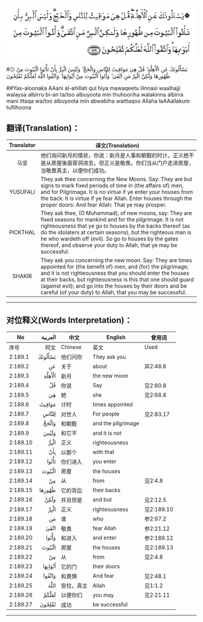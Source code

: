 ![002:189](images/002_189.gif)

#۞ يَسْأَلُونَكَ عَنِ الْأَهِلَّةِ ۖ قُلْ هِيَ مَوَاقِيتُ لِلنَّاسِ وَالْحَجِّ ۗ وَلَيْسَ الْبِرُّ بِأَنْ تَأْتُوا الْبُيُوتَ مِنْ ظُهُورِهَا وَلَٰكِنَّ الْبِرَّ مَنِ اتَّقَىٰ ۗ وَأْتُوا الْبُيُوتَ مِنْ أَبْوَابِهَا ۚ وَاتَّقُوا اللَّهَ لَعَلَّكُمْ تُفْلِحُونَ 

##Yas-aloonaka AAani al-ahillati qul hiya mawaqeetu lilnnasi waalhajji walaysa albirru bi-an ta/too albuyoota min thuhooriha walakinna albirra mani ittaqa wa/too albuyoota min abwabiha waittaqoo Allaha laAAallakum tuflihoona 

## 翻译(Translation)：

| Translator | 译文(Translation)                                            |
| :--------: | ------------------------------------------------------------ |
|    马坚    | 他们询问新月的情状，你说：新月是人事和朝觐的时计。正义绝不是从房屋後面穿洞进去，但正义是敬畏。你们当从门户走进房屋，当敬畏真主，以便你们成功。 |
|  YUSUFALI  | They ask thee concerning the New Moons. Say: They are but signs to mark fixed periods of time in (the affairs of) men, and for Pilgrimage. It is no virtue if ye enter your houses from the back: It is virtue if ye fear Allah. Enter houses through the proper doors: And fear Allah: That ye may prosper. |
|  PICKTHAL  | They ask thee, (O Muhammad), of new moons, say: They are fixed seasons for mankind and for the pilgrimage. It is not righteousness that ye go to houses by the backs thereof (as do the idolaters at certain seasons), but the righteous man is he who wardeth off (evil). So go to houses by the gates thereof, and observe your duty to Allah, that ye may be successful. |
|   SHAKIR   | They ask you concerning the new moon. Say: They are times appointed for (the benefit of) men, and (for) the pilgrimage; and it is not righteousness that you should enter the houses at their backs, but righteousness is this that one should guard (against evil); and go into the houses by their doors and be careful (of your duty) to Allah, that you may be successful. |

---

## 对位释义(Words Interpretation)：

| No   | العربية | 中文    | English | 曾用词 |
| ---- | ------: | ------- | ------- | ------ |
| 序号 |    阿文 | Chinese | 英文    | Used   |
| 2:189.1  | يَسْأَلُونَكَ | 他们问你   | They ask you       |            |
| 2:189.2  | عَنِ      | 关于       | about              | 异2:48.6   |
| 2:189.3  | الْأَهِلَّةِ  | 新月       | the new moon       |            |
| 2:189.4  | قُلْ      | 你说       | Say                | 见2:80.8   |
| 2:189.5  | هِيَ      | 她         | she                | 见2:68.8   |
| 2:189.6  | مَوَاقِيتُ  | 计时       | times appointed    |            |
| 2:189.7  | لِلنَّاسِ   | 对世人     | For people         | 见2:83.17  |
| 2:189.8  | وَالْحَجِّ   | 和朝觐     | and the pilgrimage |            |
| 2:189.9  | وَلَيْسَ    | 和它不     | and it is not      |            |
| 2:189.10 | الْبِرُّ    | 正义       | righteousness      |            |
| 2:189.11 | بِأَنْ     | 以那个     | with that          |            |
| 2:189.12 | تَأْتُوا   | 你们进入   | you enter          |            |
| 2:189.13 | الْبُيُوتَ  | 房屋       | the houses         |            |
| 2:189.14 | مِنْ      | 从         | from               | 见2:4.8    |
| 2:189.15 | ظُهُورِهَا  | 它的背后   | their backs        |            |
| 2:189.16 | وَلَٰكِنَّ    | 并且但是   | and but            | 见2:12.5   |
| 2:189.17 | الْبِرَّ    | 正义       | righteousness      | 见2:189.10 |
| 2:189.18 | مَنِ      | 谁         | who                | 参2:97.2   |
| 2:189.19 | اتَّقَىٰ    | 敬畏       | fear Allah         | 参2:21.12  |
| 2:189.20 | وَأْتُوا   | 和进入     | and enter          | 参2:189.12 |
| 2:189.21 | الْبُيُوتَ  | 房屋       | the houses         | 见2:189.13 |
| 2:189.22 | مِنْ      | 从         | from               | 见2:4.8    |
| 2:189.23 | أَبْوَابِهَا | 它的门     | their doors        |            |
| 2:189.24 | وَاتَّقُوا  | 和畏惧     | And fear           | 见2:48.1   |
| 2:189.25 | اللَّهَ    | 安拉，真主 | Allah              | 见1:1.2    |
| 2:189.26 | لَعَلَّكُمْ   | 以便你们   | you may            | 见2:21.11  |
| 2:189.27 | تُفْلِحُونَ  | 成功       | be successful      |            |

---

